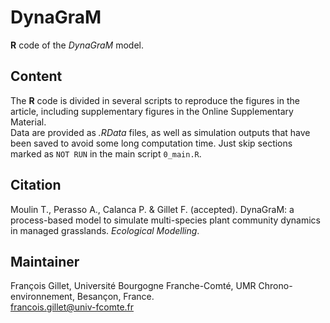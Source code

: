 # DynaGraM
**R** code of the *DynaGraM* model.  
## Content
The **R** code is divided in several scripts to reproduce the figures in the article, including supplementary figures in the Online Supplementary Material.  
Data are provided as *.RData* files, as well as simulation outputs that have been saved to avoid some long computation time. Just skip sections marked as `NOT RUN` in the main script `0_main.R`.
## Citation
Moulin T., Perasso A., Calanca P. & Gillet F. (accepted). DynaGraM: a process-based model to simulate multi-species plant community dynamics in managed grasslands. *Ecological Modelling*.
## Maintainer
François Gillet, Université Bourgogne Franche-Comté, UMR Chrono-environnement, Besançon, France.  
francois.gillet@univ-fcomte.fr 
